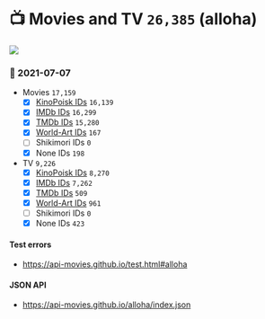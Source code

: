 # :tv: Movies and TV `26,385` (alloha)

<a href="https://API-Movies.github.io"><img src="https://API-Movies.github.io/banner.png?cache"></a>

### :date: 2021-07-07
- Movies `17,159`
  - [x] <a href="https://API-Movies.github.io/alloha/movie_kinopoisk_ids.json">KinoPoisk IDs</a> `16,139`
  - [x] <a href="https://API-Movies.github.io/alloha/movie_imdb_ids.json">IMDb IDs</a> `16,299`
  - [x] <a href="https://API-Movies.github.io/alloha/movie_tmdb_ids.json">TMDb IDs</a> `15,280`
  - [x] <a href="https://API-Movies.github.io/alloha/movie_world_art_ids.json">World-Art IDs</a> `167`
  - [ ] Shikimori IDs `0`
  - [x] None IDs `198`
- TV `9,226`
  - [x] <a href="https://API-Movies.github.io/alloha/tv_kinopoisk_ids.json">KinoPoisk IDs</a> `8,270`
  - [x] <a href="https://API-Movies.github.io/alloha/tv_imdb_ids.json">IMDb IDs</a> `7,262`
  - [x] <a href="https://API-Movies.github.io/alloha/tv_tmdb_ids.json">TMDb IDs</a> `509`
  - [x] <a href="https://API-Movies.github.io/alloha/tv_world_art_ids.json">World-Art IDs</a> `961`
  - [ ] Shikimori IDs `0`
  - [x] None IDs `423`
#### Test errors
- <a href='https://api-movies.github.io/test.html#alloha'>https://api-movies.github.io/test.html#alloha</a>
#### JSON API
- <a href='https://api-movies.github.io/alloha/index.json'>https://api-movies.github.io/alloha/index.json</a>
